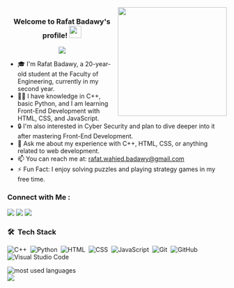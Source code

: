 <img width="250" align="right" src="https://c.tenor.com/_DOBjnGspYAAAAAM/code-coding.gif">

<h3 align="center">
  Welcome to Rafat Badawy's profile!
  <img src="https://media.giphy.com/media/hvRJCLFzcasrR4ia7z/giphy.gif" width="28">
</h3>

<!-- Typing SVG by DenverCoder1 - https://github.com/DenverCoder1/readme-typing-svg -->
<p align="center">
  <a href="https://github.com/DenverCoder1/readme-typing-svg"><img src="https://readme-typing-svg.herokuapp.com/?lines=Engineering%20Student;Front-End%20Developer%20in%20Progress;Learning%20Cyber%20Security&font=Fira%20Code&center=true&width=440&height=45&color=f75c7e&vCenter=true&size=22"></a>
</p> 

- 🎓 I'm Rafat Badawy, a 20-year-old student at the Faculty of Engineering, currently in my second year.
- 👨‍💻 I have knowledge in C++, basic Python, and I am learning Front-End Development with HTML, CSS, and JavaScript.
- 🔒 I'm also interested in Cyber Security and plan to dive deeper into it after mastering Front-End Development.
- 💬 Ask me about my experience with C++, HTML, CSS, or anything related to web development.
- 📫 You can reach me at: rafat.wahied.badawy@gmail.com
- ⚡ Fun Fact: I enjoy solving puzzles and playing strategy games in my free time.

### Connect with Me :

<a href="mailto:rafat.wahied.badawy@gmail.com" target="_blank"><img src="https://img.shields.io/badge/-Email-0077B5?style=for-the-badge&logo=Gmail&logoColor=white"/></a>
<a href="https://linkedin.com/in/your-profile" target="_blank"><img src="https://img.shields.io/badge/-Rafat%20Badawy-0077B5?style=for-the-badge&logo=Linkedin&logoColor=white"/></a>
<a href="https://t.me/yourusername" target="_blank"><img src="https://img.shields.io/badge/-Rafat%20Badawy-0077B5?style=for-the-badge&logo=Telegram&logoColor=white"/></a>

### 🛠 &nbsp;Tech Stack
![C++](https://img.shields.io/badge/-C++-05122A?style=flat&logo=c%2B%2B)&nbsp;
![Python](https://img.shields.io/badge/-Python-05122A?style=flat&logo=python)&nbsp;
![HTML](https://img.shields.io/badge/-HTML-05122A?style=flat&logo=HTML5)&nbsp;
![CSS](https://img.shields.io/badge/-CSS-05122A?style=flat&logo=CSS3&logoColor=1572B6)&nbsp;
![JavaScript](https://img.shields.io/badge/-JavaScript-05122A?style=flat&logo=javascript)&nbsp;
![Git](https://img.shields.io/badge/-Git-05122A?style=flat&logo=git)&nbsp;
![GitHub](https://img.shields.io/badge/-GitHub-05122A?style=flat&logo=github)&nbsp;
![Visual Studio Code](https://img.shields.io/badge/-Visual%20Studio%20Code-05122A?style=flat&logo=visual-studio-code&logoColor=007ACC)&nbsp;

<img align="left" src="https://github-readme-stats.vercel.app/api/top-langs?username=rafatbadawy&show_icons=true&locale=en&layout=compact&theme=radical" alt="most used languages" />
<br>
<a href="https://komarev.com/ghpvc/?username=rafatbadawy&style=for-the-badge">
    <img src="https://komarev.com/ghpvc/?username=rafatbadawy&style=for-the-badge">
</a>


